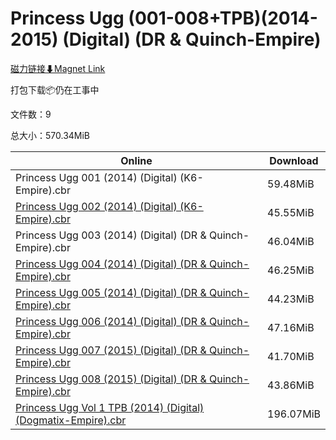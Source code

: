 # Princess Ugg (001-008+TPB)(2014-2015) (Digital) (DR & Quinch-Empire)

[磁力链接⬇Magnet Link](magnet:?xt=urn:btih:bcd87379b900f7d0327d5d0d6d5cb56573ea9b7a&dn=Princess%20Ugg%20%28001-008%2BTPB%29%282014-2015%29%20%28Digital%29%20%28DR%20%26%20Quinch-Empire%29)

打包下载📦仍在工事中

文件数：9

总大小：570.34MiB

Online | Download
--- | ---
Princess Ugg 001 (2014) (Digital) (K6-Empire).cbr | 59.48MiB
[Princess Ugg 002 (2014) (Digital) (K6-Empire).cbr](https://github.com/alicewish/markdown/blob/master/comic/Princess-Ugg-002-2014-Digital-K6-Empire-cbr.md) | 45.55MiB
Princess Ugg 003 (2014) (Digital) (DR & Quinch-Empire).cbr | 46.04MiB
[Princess Ugg 004 (2014) (Digital) (DR & Quinch-Empire).cbr](https://github.com/alicewish/markdown/blob/master/comic/Princess-Ugg-004-2014-Digital-DR-Quinch-Empire-cbr.md) | 46.25MiB
[Princess Ugg 005 (2014) (Digital) (DR & Quinch-Empire).cbr](https://github.com/alicewish/markdown/blob/master/comic/Princess-Ugg-005-2014-Digital-DR-Quinch-Empire-cbr.md) | 44.23MiB
[Princess Ugg 006 (2014) (Digital) (DR & Quinch-Empire).cbr](https://github.com/alicewish/markdown/blob/master/comic/Princess-Ugg-006-2014-Digital-DR-Quinch-Empire-cbr.md) | 47.16MiB
[Princess Ugg 007 (2015) (Digital) (DR & Quinch-Empire).cbr](https://github.com/alicewish/markdown/blob/master/comic/Princess-Ugg-007-2015-Digital-DR-Quinch-Empire-cbr.md) | 41.70MiB
[Princess Ugg 008 (2015) (Digital) (DR & Quinch-Empire).cbr](https://github.com/alicewish/markdown/blob/master/comic/Princess-Ugg-008-2015-Digital-DR-Quinch-Empire-cbr.md) | 43.86MiB
[Princess Ugg Vol 1 TPB (2014) (Digital) (Dogmatix-Empire).cbr](https://github.com/alicewish/markdown/blob/master/comic/Princess-Ugg-Vol-1-TPB-2014-Digital-Dogmatix-Empire-cbr.md) | 196.07MiB